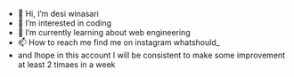- 👋 Hi, I’m desi winasari
- 👀 I’m interested in coding
- 🌱 I’m currently learning about web engineering
- 📫 How to reach me find me on instagram whatshould_
- and Ihope in this account I will be consistent to make some improvement at least 2 timaes in a week

<!---
desiwinasari/desiwinasari is a ✨ special ✨ repository because its `README.md` (this file) appears on your GitHub profile.
You can click the Preview link to take a look at your changes.
--->
